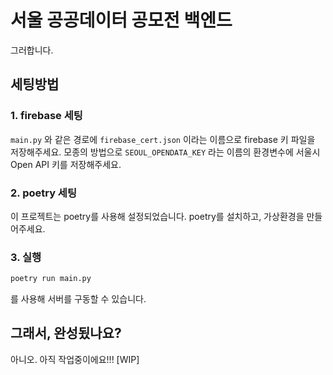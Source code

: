 # 서울 공공데이터 공모전 백엔드

그러합니다.

## 세팅방법

### 1. firebase 세팅

`main.py` 와 같은 경로에 `firebase_cert.json` 이라는 이름으로 firebase 키 파일을 저장해주세요.
모종의 방법으로 `SEOUL_OPENDATA_KEY` 라는 이름의 환경변수에 서울시 Open API 키를 저장해주세요.

### 2. poetry 세팅

이 프로젝트는 poetry를 사용해 설정되었습니다. poetry를 설치하고, 가상환경을 만들어주세요.

### 3. 실행

```sh
poetry run main.py
```
를 사용해 서버를 구동할 수 있습니다.

## 그래서, 완성됬나요?

아니오. 아직 작업중이에요!!! [WIP]
